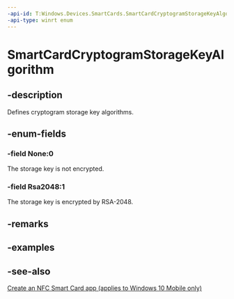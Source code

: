 ```yaml
---
-api-id: T:Windows.Devices.SmartCards.SmartCardCryptogramStorageKeyAlgorithm
-api-type: winrt enum
---
```


<!-- Enumeration syntax
public enum Windows.Devices.SmartCards.SmartCardCryptogramStorageKeyAlgorithm : int
-->

# SmartCardCryptogramStorageKeyAlgorithm

## -description
Defines cryptogram storage key algorithms.

## -enum-fields
### -field None:0
The storage key is not encrypted.

### -field Rsa2048:1
The storage key is encrypted by RSA-2048.


## -remarks

## -examples

## -see-also
[Create an NFC Smart Card app (applies to Windows 10 Mobile only)](/windows/uwp/devices-sensors/host-card-emulation)
